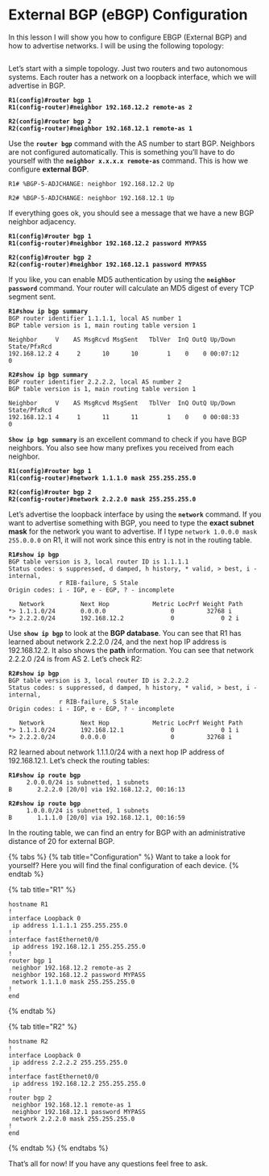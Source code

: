 # External BGP (eBGP) Configuration

In this lesson I will show you how to configure EBGP (External BGP) and how to advertise networks. I will be using the following topology:

<figure><img src="https://cdn.networklessons.com/wp-content/uploads/2013/02/bgp-as1-as2.png" alt=""><figcaption></figcaption></figure>

Let’s start with a simple topology. Just two routers and two autonomous systems. Each router has a network on a loopback interface, which we will advertise in BGP.

<pre><code><strong>R1(config)#router bgp 1
</strong><strong>R1(config-router)#neighbor 192.168.12.2 remote-as 2
</strong></code></pre>

<pre><code><strong>R2(config)#router bgp 2
</strong><strong>R2(config-router)#neighbor 192.168.12.1 remote-as 1
</strong></code></pre>

Use the **`router bgp`** command with the AS number to start BGP. Neighbors are not configured automatically. This is something you’ll have to do yourself with the **`neighbor x.x.x.x remote-as`** command. This is how we configure **external BGP**.

```
R1# %BGP-5-ADJCHANGE: neighbor 192.168.12.2 Up
```

```
R2# %BGP-5-ADJCHANGE: neighbor 192.168.12.1 Up
```

If everything goes ok, you should see a message that we have a new BGP neighbor adjacency.

<pre><code><strong>R1(config)#router bgp 1
</strong><strong>R1(config-router)#neighbor 192.168.12.2 password MYPASS
</strong></code></pre>

<pre><code><strong>R2(config)#router bgp 2
</strong><strong>R2(config-router)#neighbor 192.168.12.1 password MYPASS
</strong></code></pre>

If you like, you can enable MD5 authentication by using the **`neighbor password`** command. Your router will calculate an MD5 digest of every TCP segment sent.

<pre><code><strong>R1#show ip bgp summary 
</strong>BGP router identifier 1.1.1.1, local AS number 1
BGP table version is 1, main routing table version 1

Neighbor     V    AS MsgRcvd MsgSent   TblVer  InQ OutQ Up/Down  State/PfxRcd
192.168.12.2 4     2      10      10        1    0    0 00:07:12        0
</code></pre>

<pre><code><strong>R2#show ip bgp summary 
</strong>BGP router identifier 2.2.2.2, local AS number 2
BGP table version is 1, main routing table version 1

Neighbor     V    AS MsgRcvd MsgSent   TblVer  InQ OutQ Up/Down  State/PfxRcd
192.168.12.1 4     1      11      11        1    0    0 00:08:33        0
</code></pre>

**`Show ip bgp summary`** is an excellent command to check if you have BGP neighbors. You also see how many prefixes you received from each neighbor.

<pre><code><strong>R1(config)#router bgp 1
</strong><strong>R1(config-router)#network 1.1.1.0 mask 255.255.255.0
</strong></code></pre>

<pre><code><strong>R2(config)#router bgp 2
</strong><strong>R2(config-router)#network 2.2.2.0 mask 255.255.255.0
</strong></code></pre>

Let’s advertise the loopback interface by using the **`network`** command. If you want to advertise something with BGP, you need to type the **exact subnet mask** for the network you want to advertise. If I type `network 1.0.0.0 mask 255.0.0.0` on R1, it will not work since this entry is not in the routing table.

<pre><code><strong>R1#show ip bgp 
</strong>BGP table version is 3, local router ID is 1.1.1.1
Status codes: s suppressed, d damped, h history, * valid, > best, i - internal,
              r RIB-failure, S Stale
Origin codes: i - IGP, e - EGP, ? - incomplete

   Network          Next Hop            Metric LocPrf Weight Path
*> 1.1.1.0/24       0.0.0.0                  0         32768 i
*> 2.2.2.0/24       192.168.12.2             0             0 2 i
</code></pre>

Use **`show ip bgp`** to look at the **BGP database**. You can see that R1 has learned about network 2.2.2.0 /24, and the next hop IP address is 192.168.12.2. It also shows the **path** information. You can see that network 2.2.2.0 /24 is from AS 2. Let’s check R2:

<pre><code><strong>R2#show ip bgp 
</strong>BGP table version is 3, local router ID is 2.2.2.2
Status codes: s suppressed, d damped, h history, * valid, > best, i - internal,
              r RIB-failure, S Stale
Origin codes: i - IGP, e - EGP, ? - incomplete

   Network          Next Hop            Metric LocPrf Weight Path
*> 1.1.1.0/24       192.168.12.1             0             0 1 i
*> 2.2.2.0/24       0.0.0.0                  0         32768 i
</code></pre>

R2 learned about network 1.1.1.0/24 with a next hop IP address of 192.168.12.1. Let’s check the routing tables:

<pre><code><strong>R1#show ip route bgp
</strong>     2.0.0.0/24 is subnetted, 1 subnets
B       2.2.2.0 [20/0] via 192.168.12.2, 00:16:13
</code></pre>

<pre><code><strong>R2#show ip route bgp 
</strong>     1.0.0.0/24 is subnetted, 1 subnets
B       1.1.1.0 [20/0] via 192.168.12.1, 00:16:59
</code></pre>

In the routing table, we can find an entry for BGP with an administrative distance of 20 for external BGP.

{% tabs %}
{% tab title="Configuration" %}
Want to take a look for yourself? Here you will find the final configuration of each device.
{% endtab %}

{% tab title="R1" %}
```
hostname R1
!
interface Loopback 0
 ip address 1.1.1.1 255.255.255.0
!
interface fastEthernet0/0
 ip address 192.168.12.1 255.255.255.0
!
router bgp 1
 neighbor 192.168.12.2 remote-as 2
 neighbor 192.168.12.2 password MYPASS
 network 1.1.1.0 mask 255.255.255.0
!
end
```
{% endtab %}

{% tab title="R2" %}
```
hostname R2
!
interface Loopback 0
 ip address 2.2.2.2 255.255.255.0
!
interface fastEthernet0/0
 ip address 192.168.12.2 255.255.255.0
!
router bgp 2
 neighbor 192.168.12.1 remote-as 1
 neighbor 192.168.12.1 password MYPASS
 network 2.2.2.0 mask 255.255.255.0
!
end
```
{% endtab %}
{% endtabs %}

That’s all for now! If you have any questions feel free to ask.
